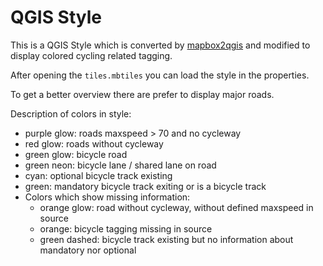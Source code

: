 # QGIS Style

This is a QGIS Style which is converted by [mapbox2qgis](https://github.com/wonder-sk/mapbox2qgis.git) and modified to display colored cycling related tagging.

After opening the `tiles.mbtiles` you can load the style in the properties.

To get a better overview there are prefer to display major roads.

Description of colors in style:
- purple glow: roads maxspeed > 70 and no cycleway
- red glow: roads without cycleway
- green glow: bicycle road
- green neon: bicycle lane / shared lane on road 
- cyan: optional bicycle track existing
- green: mandatory bicycle track exiting or is a bicycle track
- Colors which show missing information:
  - orange glow: road without cycleway, without defined maxspeed in source
  - orange: bicycle tagging missing in source
  - green dashed: bicycle track existing but no information about mandatory nor optional

